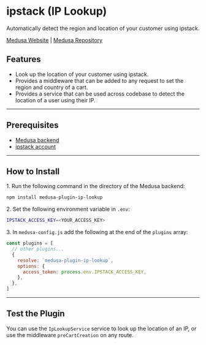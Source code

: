 # ipstack (IP Lookup)

Automatically detect the region and location of your customer using ipstack.

[Medusa Website](https://medusajs.com/) | [Medusa Repository](https://github.com/medusajs/medusa)

## Features

- Look up the location of your customer using ipstack.
- Provides a middleware that can be added to any request to set the region and country of a cart.
- Provides a service that can be used across codebase to detect the location of a user using their IP.

---

## Prerequisites

- [Medusa backend](https://docs.medusajs.com/development/backend/install)
- [ipstack account](https://ipstack.com)

---

## How to Install

1\. Run the following command in the directory of the Medusa backend:

  ```bash
  npm install medusa-plugin-ip-lookup
  ```

2\. Set the following environment variable in `.env`:

  ```bash
  IPSTACK_ACCESS_KEY=<YOUR_ACCESS_KEY>
  ```

3\. In `medusa-config.js` add the following at the end of the `plugins` array:

  ```js
  const plugins = [
    // other plugins...
    {
      resolve: `medusa-plugin-ip-lookup`,
      options: {
        access_token: process.env.IPSTACK_ACCESS_KEY,
      },
    },
  ]
  ```

---

## Test the Plugin

You can use the `IpLookupService` service to look up the location of an IP, or use the middleware `preCartCreation` on any route.
